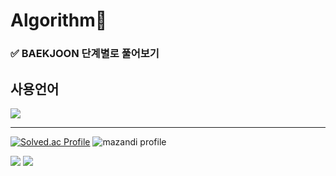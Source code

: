 <h1>Algorithm👋</h1>

### ✅ BAEKJOON 단계별로 풀어보기

## 사용언어
<img src="https://img.shields.io/badge/Java-ED8B00?style=for-the-badge&logo=openjdk&logoColor=white"/>

***
[![Solved.ac Profile](http://mazassumnida.wtf/api/v2/generate_badge?boj=dejeong)](https://solved.ac/dejeong/) ![mazandi profile](http://mazandi.herokuapp.com/api?handle=dejeong&theme=dark)

<a href="https://velog.io/@dejeong/posts?tag=algorithm"><img src="http://img.shields.io/badge/Velog-white?style=flat-square&logo=Velog"/></a>
<a href="https://various-fir-d1d.notion.site/Algorithm-Test-5747472f742e476e9789403825fc68db?pvs=4"><img src="https://img.shields.io/badge/Notion-000000?style=flat-square&logo=Notion&logoColor=white"/></a>
